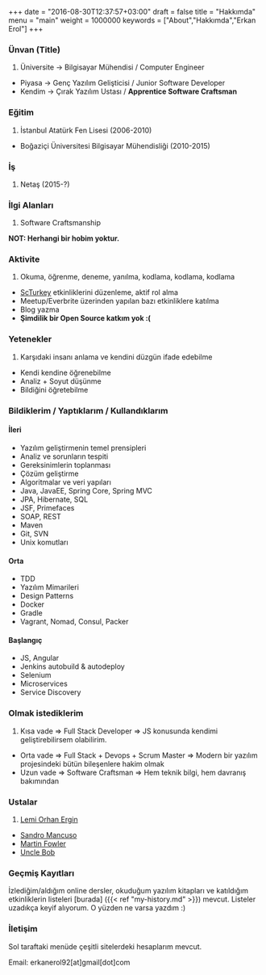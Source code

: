 +++
date = "2016-08-30T12:37:57+03:00"
draft = false
title = "Hakkımda"
menu = "main"
weight = 1000000
keywords = ["About","Hakkımda","Erkan Erol"]
+++

### Ünvan (Title)
1. Üniversite -> Bilgisayar Mühendisi / Computer Engineer
* Piyasa -> Genç Yazılım Gelişticisi / Junior Software Developer
* Kendim -> Çırak Yazılım Ustası / **Apprentice Software Craftsman**

<!--more-->

### Eğitim
1. İstanbul Atatürk Fen Lisesi (2006-2010)
* Boğaziçi Üniversitesi Bilgisayar Mühendisliği (2010-2015)

### İş
1. Netaş (2015-?)


### İlgi Alanları
1. Software Craftsmanship

**NOT: Herhangi bir hobim yoktur.**


### Aktivite
1. Okuma, öğrenme, deneme, yanılma, kodlama, kodlama, kodlama
* [ScTurkey](www.meetup.com/Software-Craftsmanship-Turkey) etkinliklerini düzenleme, aktif rol alma
* Meetup/Everbrite üzerinden yapılan bazı etkinliklere katılma
* Blog yazma
* **Şimdilik bir Open Source katkım yok :(**

### Yetenekler
1. Karşıdaki insanı anlama ve kendini düzgün ifade edebilme 
* Kendi kendine öğrenebilme
* Analiz + Soyut düşünme
* Bildiğini öğretebilme 


### Bildiklerim / Yaptıklarım / Kullandıklarım

#### İleri

* Yazılım geliştirmenin temel prensipleri
* Analiz ve sorunların tespiti
* Gereksinimlerin toplanması
* Çözüm geliştirme
* Algoritmalar ve veri yapıları 
* Java, JavaEE, Spring Core, Spring MVC
* JPA, Hibernate, SQL
* JSF, Primefaces
* SOAP, REST
* Maven
* Git, SVN
* Unix komutları

#### Orta

* TDD  
* Yazılım Mimarileri
* Design Patterns
* Docker
* Gradle
* Vagrant, Nomad, Consul, Packer

#### Başlangıç
* JS, Angular
* Jenkins autobuild & autodeploy
* Selenium
* Microservices
* Service Discovery


### Olmak istediklerim
1. Kısa vade => Full Stack Developer => JS konusunda kendimi geliştirebilirsem olabilirim.
* Orta vade =>  Full Stack + Devops + Scrum Master => Modern bir yazılım projesindeki bütün bileşenlere hakim olmak
* Uzun vade => Software Craftsman => Hem teknik bilgi, hem davranış bakımından


### Ustalar
1. [Lemi Orhan Ergin](http://www.lemiorhanergin.com/)
* [Sandro Mancuso](http://codurance.com/blog/author/sandro-mancuso/)
* [Martin Fowler](http://martinfowler.com/)
* [Uncle Bob](https://sites.google.com/site/unclebobconsultingllc/)

### Geçmiş Kayıtları

İzlediğim/aldığım online dersler, okuduğum yazılım kitapları ve katıldığım etkinliklerin listeleri [burada]  ({{< ref "my-history.md" >}}) mevcut. Listeler uzadıkça keyif alıyorum. O yüzden ne varsa yazdım :)	

### İletişim
Sol taraftaki menüde çeşitli sitelerdeki hesaplarım mevcut. 

Email: erkanerol92[at]gmail[dot]com

